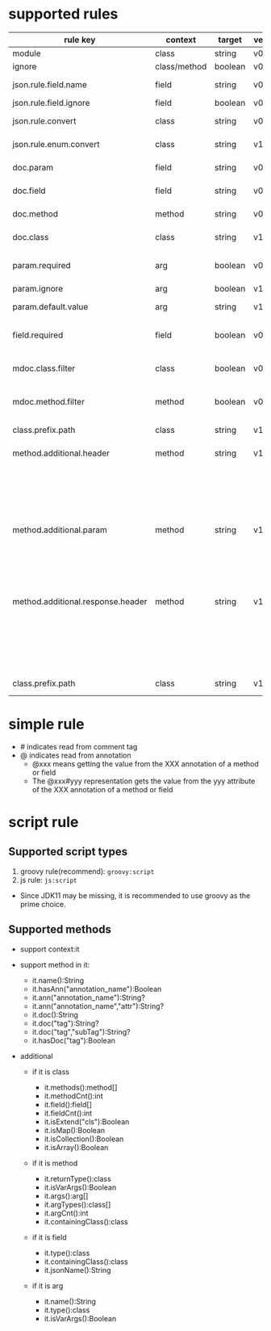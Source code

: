 # supported rules

| rule key | context | target | version | desc | 
| --- | --- | --- | --- |--- |
| module | class | string | v0.7.2+ | how to group api |
| ignore | class/method | boolean | v0.7.2+ | ignore api in class |
| json.rule.field.name | field | string  | v0.7.2+ | the property name for field |
| json.rule.field.ignore | field | boolean | v0.7.2+ | ignore field |
| json.rule.convert | class | string | v0.7.2+ | output/input type for the special class |
| json.rule.enum.convert | class | string | v1.2.0+ | output/input type for enum |
| doc.param | field | string | v0.7.2+ | the additional doc for param |
| doc.field | field| string  | v0.7.2+ | the additional doc for field |
| doc.method | method | string | v0.7.2+ | the additional doc for method |
| doc.class | class | string | v1.3.0+ | the additional doc for class |
| param.required | arg | boolean | v0.7.3+ | the param is required(must not be null) |
| param.ignore | arg | boolean | v1.3.0+ | ignore the param |
| param.default.value | arg | string | v1.3.0+ | the default value of param |
| field.required | field | boolean | v0.7.3+ | the field is required(must not be null) |
| mdoc.class.filter | class | boolean | v0.9.5+ | filter classes to export method documentation(rpc) |
| mdoc.method.filter | method | boolean | v0.9.5+ | filter methods to export method documentation(rpc) |
| class.prefix.path | class | string | v1.3.0+ | prefix path for all api in class |
| method.additional.header | method| string  | v1.3.0+ | the additional header for method |
|  |  |  |  | {name: "header name",value: "",desc: "",required:false, example:""} |
| method.additional.param | method | string | v1.3.0+ | the additional header for param |
|  |  |  |  | {name: "param name",value: "defaultValue",desc: "",required:false} |
| method.additional.response.header | method | string | v1.3.0+ | the additional header for response of method |
|  |  |  |  | {name: "header name",value: "",desc: "",required:false, example:""} |
| class.prefix.path | class | string | v1.3.0+ | prefix path for all api in special class |

# simple rule
- \# indicates read from comment tag
- @ indicates read from annotation
   - @xxx means getting the value from the XXX annotation of a method or field
   - The @xxx#yyy representation gets the value from the yyy attribute of the XXX annotation of a method or field

# script rule

## Supported script types
1. groovy rule(recommend):
`groovy:script`
2. js rule:
`js:script`

- Since JDK11 may be missing, it is recommended to use groovy as the prime choice.

## Supported methods
- support context:it
- support method in it:
     * it.name():String
     * it.hasAnn("annotation_name"):Boolean
     * it.ann("annotation_name"):String?
     * it.ann("annotation_name","attr"):String?
     * it.doc():String
     * it.doc("tag"):String?
     * it.doc("tag","subTag"):String?
     * it.hasDoc("tag"):Boolean

- additional
   - if it is class
     * it.methods():method[]
     * it.methodCnt():int
     * it.field():field[]
     * it.fieldCnt():int
     * it.isExtend("cls"):Boolean
     * it.isMap():Boolean
     * it.isCollection():Boolean
     * it.isArray():Boolean

  - if it is method
     * it.returnType():class
     * it.isVarArgs():Boolean
     * it.args():arg[]
     * it.argTypes():class[]
     * it.argCnt():int
     * it.containingClass():class

  - if it is field
     * it.type():class
     * it.containingClass():class
     * it.jsonName():String

  - if it is arg
     * it.name():String
     * it.type():class
     * it.isVarArgs():Boolean
